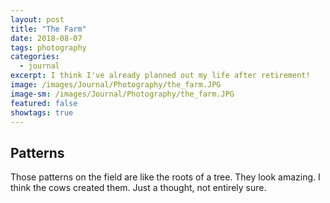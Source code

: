 ```yaml
---
layout: post
title: "The Farm"
date: 2018-08-07
tags: photography
categories:
  - journal
excerpt: I think I've already planned out my life after retirement!
image: /images/Journal/Photography/the_farm.JPG
image-sm: /images/Journal/Photography/the_farm.JPG
featured: false
showtags: true
---
```


## Patterns

Those patterns on the field are like the roots of a tree. They look amazing. I think the cows created them. Just a thought, not entirely sure.